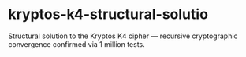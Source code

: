 # kryptos-k4-structural-solutio
Structural solution to the Kryptos K4 cipher — recursive cryptographic convergence confirmed via 1 million tests.
